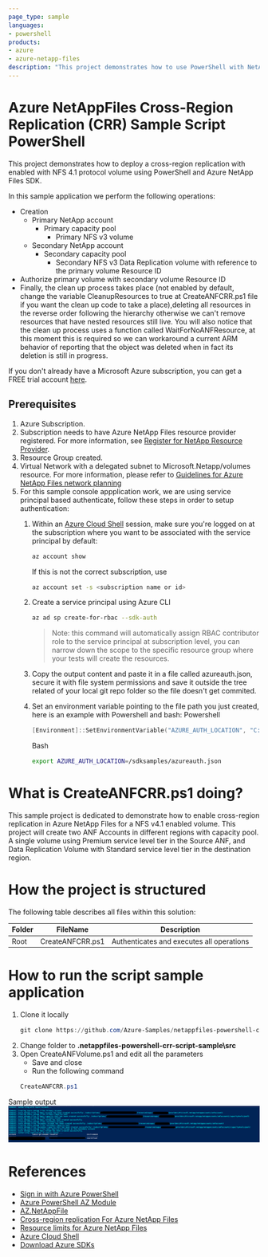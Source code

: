 ```yaml
---
page_type: sample
languages:
- powershell
products:
- azure
- azure-netapp-files
description: "This project demonstrates how to use PowerShell with NetApp Files SDK for Microsoft.NetApp resource provider to deploy a cross-region replication for NFS 4.1 Volume."
---
```


# Azure NetAppFiles Cross-Region Replication (CRR) Sample Script PowerShell 

This project demonstrates how to deploy a cross-region replication with enabled with NFS 4.1 protocol volume using PowerShell and Azure NetApp Files SDK.

In this sample application we perform the following operations:

* Creation
  * Primary NetApp account
    * Primary capacity pool
      * Primary NFS v3 volume
  * Secondary NetApp account
    * Secondary capacity pool
      * Secondary NFS v3 Data Replication volume with reference to the primary volume Resource ID
* Authorize primary volume with secondary volume Resource ID 
* Finally, the clean up process takes place (not enabled by default, change the variable CleanupResources to true at CreateANFCRR.ps1 file if you want the clean up code to take a place),deleting all resources in the reverse order following the hierarchy otherwise we can't remove resources that have nested resources still live. You will also notice that the clean up process uses a function called WaitForNoANFResource, at this moment this is required so we can workaround a current ARM behavior of reporting that the object was deleted when in fact its deletion is still in progress.
 

If you don't already have a Microsoft Azure subscription, you can get a FREE trial account [here](http://go.microsoft.com/fwlink/?LinkId=330212).

## Prerequisites

1. Azure Subscription.
2. Subscription needs to have Azure NetApp Files resource provider registered. For more information, see [Register for NetApp Resource Provider](https://docs.microsoft.com/en-us/azure/azure-netapp-files/azure-netapp-files-register).
3. Resource Group created.
4. Virtual Network with a delegated subnet to Microsoft.Netapp/volumes resource. For more information, please refer to [Guidelines for Azure NetApp Files network planning](https://docs.microsoft.com/en-us/azure/azure-netapp-files/azure-netapp-files-network-topologies)
5. For this sample console appplication work, we are using service principal based  authenticate, follow these steps in order to setup authentication:
    1. Within an [Azure Cloud Shell](https://docs.microsoft.com/en-us/azure/cloud-shell/quickstart) session, make sure you're logged on at the subscription where you want to be associated with the service principal by default:
        ```bash
        az account show
        ```
        If this is not the correct subscription, use             
          ```bash
         az account set -s <subscription name or id>  
         ```
    1. Create a service principal using Azure CLI
        ```bash
        az ad sp create-for-rbac --sdk-auth
        ```

        >Note: this command will automatically assign RBAC contributor role to the service principal at subscription level, you can narrow down the scope to the specific resource group where your tests will create the resources.

    1. Copy the output content and paste it in a file called azureauth.json, secure it with file system permissions and save it outside the tree related of your 	local git repo folder so the file doesn't get commited. 
    1. Set an environment variable pointing to the file path you just created, here is an example with Powershell and bash:
        Powershell 
        ```powershell
       [Environment]::SetEnvironmentVariable("AZURE_AUTH_LOCATION", "C:\sdksample\azureauth.json", "User")
       ```
        Bash
        ```bash
        export AZURE_AUTH_LOCATION=/sdksamples/azureauth.json
        ``` 

# What is CreateANFCRR.ps1 doing? 

This sample project is dedicated to demonstrate how to enable cross-region replication in Azure NetApp Files for a NFS v4.1 enabled volume. This project will create two ANF Accounts in different regions with capacity pool. A single volume using Premium service level tier in the Source ANF, and Data Replication Volume with Standard service level tier in the destination region. 

# How the project is structured

The following table describes all files within this solution:

| Folder      | FileName                | Description                                                                                                                         |
|-------------|-------------------------|-------------------------------------------------------------------------------------------------------------------------------------|
| Root        | CreateANFCRR.ps1        | Authenticates and executes all operations                                                                                           |

# How to run the script sample application

1. Clone it locally
    ```powershell
    git clone https://github.com/Azure-Samples/netappfiles-powershell-crr-script-sample.git
    ```
1. Change folder to **.netappfiles-powershell-crr-script-sample\src**
1. Open CreateANFVolume.ps1 and edit all the parameters
	 * Save and close
	 * Run the following command
	 ``` powershell
	 CreateANFCRR.ps1
	 ```

Sample output
![e2e execution](./media/e2e-execution.PNG)

# References

* [Sign in with Azure PowerShell](https://docs.microsoft.com/en-us/powershell/azure/authenticate-azureps?view=azps-4.8.0)
* [Azure PowerShell AZ Module](https://docs.microsoft.com/en-us/powershell/azure/new-azureps-module-az?view=azps-4.8.0)
* [AZ.NetAppFile](https://docs.microsoft.com/en-us/powershell/module/az.netappfiles/?view=azps-4.8.0#netapp-files)
* [Cross-region replication For Azure NetApp Files](https://docs.microsoft.com/en-us/azure/azure-netapp-files/cross-region-replication-introduction)
* [Resource limits for Azure NetApp Files](https://docs.microsoft.com/en-us/azure/azure-netapp-files/azure-netapp-files-resource-limits)
* [Azure Cloud Shell](https://docs.microsoft.com/en-us/azure/cloud-shell/quickstart)
* [Download Azure SDKs](https://azure.microsoft.com/downloads/)
 
